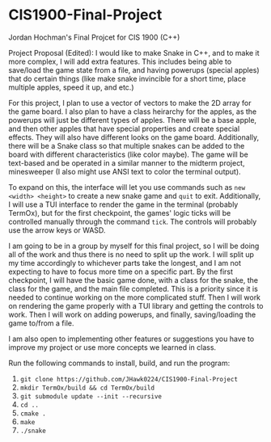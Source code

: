# CIS1900-Final-Project
Jordan Hochman's Final Projcet for CIS 1900 (C++)

Project Proposal (Edited):
I would like to make Snake in C++, and to make it more complex, I will add extra features. This includes being able to save/load the game state from a file, and having powerups (special apples) that do certain things (like make snake invincible for a short time, place multiple apples, speed it up, and etc.)

For this project, I plan to use a vector of vectors to make the 2D array for the game board. I also plan to have a class heirarchy for the apples, as the powerups will just be different types of apples. There will be a base apple, and then other apples that have special properties and create special effects. They will also have different looks on the game board. Additionally, there will be a Snake class so that multiple snakes can be added to the board with different characteristics (like color maybe). The game will be text-based and be operated in a similar manner to the midterm project, minesweeper (I also might use ANSI text to color the terminal output).

To expand on this, the interface will let you use commands such as `new <width> <height>` to create a new snake game and `quit` to exit. Additionally, I will use a TUI interface to render the game in the terminal (probably TermOx), but for the first checkpoint, the games' logic ticks will be controlled manually through the command `tick`. The controls will probably use the arrow keys or WASD.

I am going to be in a group by myself for this final project, so I will be doing all of the work and thus there is no need to split up the work. I will split up my time accordingly to whichever parts take the longest, and I am not expecting to have to focus more time on a specific part.
By the first checkpoint, I will have the basic game done, with a class for the snake, the class for the game, and the main file completed. This is a priority since it is needed to continue working on the more complicated stuff. Then I will work on rendering the game properly with a TUI library and getting the controls to work. Then I will work on adding powerups, and finally, saving/loading the game to/from a file.

I am also open to implementing other features or suggestions you have to improve my project or use more concepts we learned in class.

Run the following commands to install, build, and run the program:
1. `git clone https://github.com/JHawk0224/CIS1900-Final-Project`
2. `mkdir TermOx/build && cd TermOx/build`
3. `git submodule update --init --recursive`
4. `cd ..`
5. `cmake .`
6. `make`
7. `./snake`
